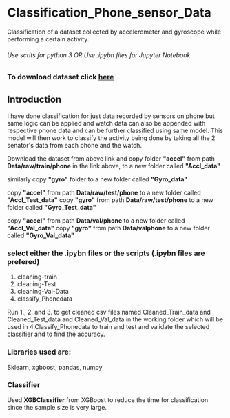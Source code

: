 # Classification_Phone_sensor_Data
Classification of a dataset collected by accelerometer and gyroscope while performing a certain activity.

###### Use scrits for python 3  OR  Use .ipybn files for Jupyter Notebook


### To download dataset click [**here**](https://prithviai-my.sharepoint.com/:f:/g/personal/aakash_pandey_prithvi_ai/EhnIDiH1ExlKoje3P-9SpRYB3X5w_d0eFgWL3qWJrcEGnQ?e=fmAepS)  



## Introduction

I have done classification for just data recorded by sensors on phone but same logic can be applied and watch data
 can also be appended with respective phone data and can be further classified using same model. This model will then 
 work to classify the activity being done by taking all the 2 senator's data from each phone and the watch.


Download the dataset from above link and copy folder **"accel"** from path **Data/raw/train/phone** in the link above,
 to a new folder called **"Accl_data"**

similarly copy **"gyro"** folder to a new folder called **"Gyro_data"**
 

copy **"accel"** from path **Data/raw/test/phone** to a new folder called **"Accl_Test_data"**
copy **"gyro"** from path **Data/raw/test/phone** to a new folder called **"Gyro_Test_data"**
 

copy **"accel"** from path **Data/val/phone** to a new folder called **"Accl_Val_data"**
copy **"gyro"** from path **Data/valphone** to a new folder called **"Gyro_Val_data"**


### select either the .ipybn files or the scripts (.ipybn files are prefered)
 1. cleaning-train
 2. cleaning-Test
 3. cleaning-Val-Data
 4. classify_Phonedata
 
 Run 1., 2. and 3. to get cleaned csv files named Cleaned_Train_data and Cleaned_Test_data and Cleaned_Val_data in the working folder which will be used in 4.Classify_Phonedata to train and test and validate the selected classifier and to find the accuracy.

### Libraries used are:
Sklearn, 
xgboost, 
pandas, 
numpy

### Classifier
Used **XGBClassifier** from XGBoost to reduce the time for classification since the sample size is very large.
